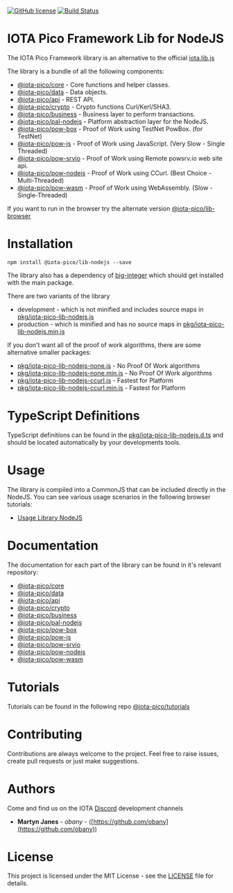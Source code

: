 [![GitHub license](https://img.shields.io/badge/license-MIT-blue.svg)](https://raw.githubusercontent.com/iota-pico/iota-pico-lib-nodejs/master/LICENSE) [![Build Status](https://travis-ci.org/iota-pico/iota-pico-lib-nodejs.svg?branch=master)](https://travis-ci.org/iota-pico/iota-pico-lib-nodejs) 

# IOTA Pico Framework Lib for NodeJS

The IOTA Pico Framework library is an alternative to the official [iota.lib.js](https://github.com/iotaledger/iota.lib.js)

The library is a bundle of all the following components:

* [@iota-pico/core](https://github.com/iota-pico/iota-pico-core) - Core functions and helper classes.
* [@iota-pico/data](https://github.com/iota-pico/iota-pico-data) - Data objects.
* [@iota-pico/api](https://github.com/iota-pico/iota-pico-api) - REST API.
* [@iota-pico/crypto](https://github.com/iota-pico/iota-pico-crypto) - Crypto functions Curl/Kerl/SHA3.
* [@iota-pico/business](https://github.com/iota-pico/iota-pico-business) - Business layer to perform transactions.
* [@iota-pico/pal-nodejs](https://github.com/iota-pico/iota-pico-pal-nodejs) - Platform abstraction layer for the NodeJS.
* [@iota-pico/pow-box](https://github.com/iota-pico/iota-pico-pow-box) - Proof of Work using TestNet PowBox. (for TestNet)
* [@iota-pico/pow-js](https://github.com/iota-pico/iota-pico-pow-js) - Proof of Work using JavaScript. (Very Slow - Single Threaded)
* [@iota-pico/pow-srvio](https://github.com/iota-pico/iota-pico-pow-srvio) - Proof of Work using Remote powsrv.io web site api.
* [@iota-pico/pow-nodejs](https://github.com/iota-pico/iota-pico-pow-nodejs) - Proof of Work using CCurl. (Best Choice - Multi-Threaded)
* [@iota-pico/pow-wasm](https://github.com/iota-pico/iota-pico-pow-wasm) - Proof of Work using WebAssembly. (Slow - Single-Threaded)

If you want to run in the browser try the alternate version [@iota-pico/lib-browser](https://github.com/iota-pico/iota-pico-lib-browser)

# Installation

```shell
npm install @iota-pico/lib-nodejs --save
```

The library also has a dependency of [big-integer](https://www.npmjs.com/package/big-integer) which should get installed with the main package.

There are two variants of the library

* development - which is not minified and includes source maps in [pkg/iota-pico-lib-nodejs.js](https://github.com/iota-pico/lib-nodejs/blob/master/pkg/iota-pico-lib-nodejs.js)
* production - which is minified and has no  source maps in [pkg/iota-pico-lib-nodejs.min.js](https://github.com/iota-pico/lib-nodejs/blob/master/pkg/iota-pico-lib-nodejs.min.js)

If you don't want all of the proof of work algorithms, there are some alternative smaller packages:

* [pkg/iota-pico-lib-nodejs-none.js](https://github.com/iota-pico/lib-nodejs/blob/master/pkg/iota-pico-lib-nodejs-none.js) - No Proof Of Work algorithms
* [pkg/iota-pico-lib-nodejs-none.min.js](https://github.com/iota-pico/lib-nodejs/blob/master/pkg/iota-pico-lib-nodejs-none.min.js) - No Proof Of Work algorithms
* [pkg/iota-pico-lib-nodejs-ccurl.js](https://github.com/iota-pico/lib-nodejs/blob/master/pkg/iota-pico-lib-nodejs-ccurl.js) - Fastest for Platform
* [pkg/iota-pico-lib-nodejs-ccurl.min.js](https://github.com/iota-pico/lib-nodejs/blob/master/pkg/iota-pico-lib-nodejs-ccurl.min.js) - Fastest for Platform

# TypeScript Definitions

TypeScript definitions can be found in the [pkg/iota-pico-lib-nodejs.d.ts](https://github.com/iota-pico/lib-nodejs/blob/master/pkg/iota-pico-lib-nodejs.d.ts) and should be located automatically by your developments tools.

# Usage

The library is compiled into a CommonJS that can be included directly in the NodeJS. You can see various usage scenarios in the following browser tutorials:

* [Usage Library NodeJS](https://github.com/iota-pico/iota-pico-tutorials/blob/master/using-library/nodejs/getNodeInfoNodeJS/README.md)

# Documentation

The documentation for each part of the library can be found in it's relevant repository:

* [@iota-pico/core](https://github.com/iota-pico/iota-pico-core/blob/master/docs/README.md)
* [@iota-pico/data](https://github.com/iota-pico/iota-pico-data/blob/master/docs/README.md)
* [@iota-pico/api](https://github.com/iota-pico/iota-pico-api/blob/master/docs/README.md)
* [@iota-pico/crypto](https://github.com/iota-pico/iota-pico-crypto/blob/master/docs/README.md)
* [@iota-pico/business](https://github.com/iota-pico/iota-pico-business/blob/master/docs/README.md)
* [@iota-pico/pal-nodejs](https://github.com/iota-pico/iota-pico-pal-nodejs/blob/master/docs/README.md)
* [@iota-pico/pow-box](https://github.com/iota-pico/iota-pico-pow-box/blob/master/docs/README.md)
* [@iota-pico/pow-js](https://github.com/iota-pico/iota-pico-pow-js/blob/master/docs/README.md)
* [@iota-pico/pow-srvio](https://github.com/iota-pico/iota-pico-pow-srvio/blob/master/docs/README.md)
* [@iota-pico/pow-nodejs](https://github.com/iota-pico/iota-pico-pow-nodejs/blob/master/docs/README.md)
* [@iota-pico/pow-wasm](https://github.com/iota-pico/iota-pico-pow-wasm/blob/master/docs/README.md)

# Tutorials

Tutorials can be found in the following repo [@iota-pico/tutorials](https://github.com/iota-pico/iota-pico-tutorials)

# Contributing

Contributions are always welcome to the project. Feel free to raise issues, create pull requests or just make suggestions.

# Authors

Come and find us on the IOTA [Discord](https://discord.gg/JJysqe9) development channels

* **Martyn Janes** - *obany* - ([https://github.com/obany](https://github.com/obany))

# License

This project is licensed under the MIT License - see the [LICENSE](https://github.com/iota-pico/lib-nodejs/blob/master/LICENSE) file for details.
